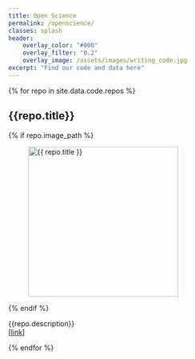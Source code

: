 ```yaml
---
title: Open Science
permalink: /openscience/
classes: splash
header:
    overlay_color: "#000"
    overlay_filter: "0.2"
    overlay_image: /assets/images/writing_code.jpg
excerpt: "Find our code and data here"
---
```


<div>
	{% for repo in site.data.code.repos %}
  <h2>{{repo.title}}</h2>
  {% if repo.image_path %}
	<figure>
		<a href=
            {% if repo.url contains "://" %}
              "{{ repo.url }}"
            {% else %}
              "{{ repo.url | relative_url }}"
            {% endif %}
            title="{{ repo.title }}"
        >
        <img class="thumb" height="300" width="300" src=
          {% if repo.image_path contains "://" %}
            "{{ repo.image_path }}"
          {% else %}
            "{{ repo.image_path | relative_url }}"
          {% endif %}
          alt="{{ repo.title }}">
        </a>
    </figure>
  {% endif %}
  <p>{{repo.description}}
    <br>
  [<a href="repo.url">link</a>]
  </p>
	{% endfor %}
</div>
		